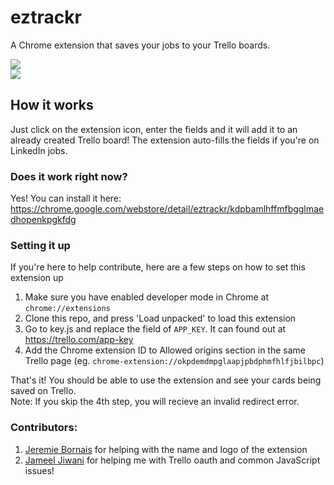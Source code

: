 <!-- Google Analytics -->
<script async src="https://www.googletagmanager.com/gtag/js?id=UA-111263623-1"></script>
<script>
  window.dataLayer = window.dataLayer || [];
  function gtag(){dataLayer.push(arguments);}
  gtag('js', new Date());
  gtag('config', 'UA-111263623-1');
</script>
    
# eztrackr
A Chrome extension that saves your jobs to your Trello boards. 

<img src="https://media.discordapp.net/attachments/643672629076688917/764166953644064799/unknown.png?width=799&height=499" />
<br />
<img src="https://i.imgur.com/lfwpoJ3.jpeg" />

## How it works
Just click on the extension icon, enter the fields and it will add it to an already created Trello board! The extension auto-fills the fields if you're on LinkedIn jobs. 

### Does it work right now? 
Yes! You can install it here: https://chrome.google.com/webstore/detail/eztrackr/kdpbamlhffmfbgglmaedhopenkpgkfdg

### Setting it up
If you're here to help contribute, here are a few steps on how to set this extension up

1. Make sure you have enabled developer mode in Chrome at `chrome://extensions`
2. Clone this repo, and press 'Load unpacked' to load this extension
3. Go to key.js and replace the field of `APP_KEY`. It can found out at https://trello.com/app-key
4. Add the Chrome extension ID to Allowed origins section in the same Trello page (eg. `chrome-extension://okpdemdmpglaapjpbdphmfhlfjbilbpc`)

That's it! You should be able to use the extension and see your cards being saved on Trello.<br />
Note: If you skip the 4th step, you will recieve an invalid redirect error. 

### Contributors:
1. <a href="https://github.com/jere-mie">Jeremie Bornais</a> for helping with the name and logo of the extension
2. <a href="https://github.com/JameelJiwani">Jameel Jiwani</a> for helping me with Trello oauth and common JavaScript issues!
